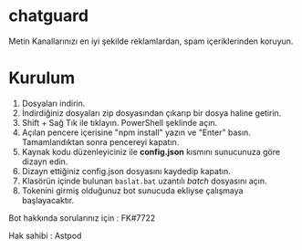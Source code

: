 # chatguard
Metin Kanallarınızı en iyi şekilde reklamlardan, spam içeriklerinden koruyun.

# Kurulum

1) Dosyaları indirin.
2) İndirdiğiniz dosyaları zip dosyasından çıkarıp bir dosya haline getirin.
3) Shift + Sağ Tık ile tıklayın. PowerShell şeklinde açın.
4) Açılan pencere içerisine "npm install" yazın ve "Enter" basın. Tamamlandıktan sonra pencereyi kapatın.
5) Kaynak kodu düzenleyiciniz ile **config.json** kısmını sunucunuza göre dizayn edin.
6) Dizayn ettiğiniz config.json dosyasını kaydedip kapatın.
7) Klasörün içinde bulunan `baslat.bat` uzantılı _batch_ dosyasını açın.
8) Tokenini girmiş olduğunuz bot sunucuda ekliyse çalışmaya başlayacaktır.

Bot hakkında sorularınız için : FK#7722

Hak sahibi : Astpod

